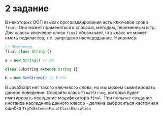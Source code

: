 # 2 задание
В некоторых ООП языках программирования есть ключевое слово `final`. Оно может применяться
к классам, методам, переменным и тд. Для класса ключевое слово `final` обозначает, что
класс не может иметь подклассов, т.е. запрещено наследодвание.
Например:
```javascript
// Псевдокод
final class String {}

a = new String() // OK

class SubString extends String {} 

b = new SubString() // Error
```

В JavaScript нет такого ключевого слова, но мы можем cымитиpoвaть данное поведение.
Создайте класс `FinalString`, который будет имитировать поведение модификатора `final`. При попытке
создание инстанса наследника данного класса - должна выброситься кастомная ошибка `TryToExtendsFinalClassException`